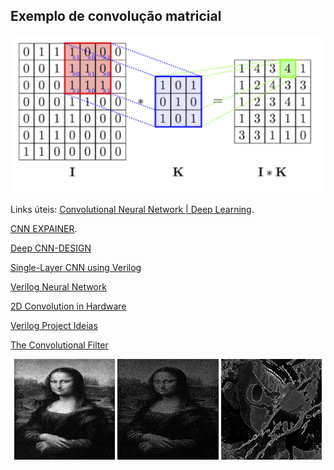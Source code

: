 ## Exemplo de convolução matricial
<img title="Exemplo de convolução matricial" alt="Alt text" src="images/conv.png">


Links úteis:
[Convolutional Neural Network | Deep Learning](https://developersbreach.com/convolution-neural-network-deep-learning/).

[CNN EXPAINER](https://poloclub.github.io/cnn-explainer/#article-convolution).

[Deep CNN-DESIGN](https://www.baeldung.com/cs/deep-cnn-design)


[Single-Layer CNN using Verilog](https://santoshsrivatsan24.github.io/ece564_project1.html)


[Verilog Neural Network](https://yycho0108.github.io/CompArchNeuralNet/)


[2D Convolution in Hardware](https://sistenix.com/sobel.html)


[Verilog Project Ideias](https://vlsiverify.com/verilog/verilog-project-ideas/)

[The Convolutional Filter](https://medium.com/advanced-deep-learning/cnn-operation-with-2-kernels-resulting-in-2-feature-mapsunderstanding-the-convolutional-filter-c4aad26cf32)



<p align="center" width="100%">
    <img width="32%" src="images/preprocessamento.jpg">
    <img width="32%" src="images/posprocessamento.jpg">
    <img width="32%" src="images/maxpoolingposprocessamento.jpg">
</p>